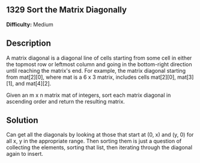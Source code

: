 1329 Sort the Matrix Diagonally
---
__Difficulty:__ Medium

Description
---
A matrix diagonal is a diagonal line of cells starting from some cell in either the topmost row or leftmost column and going in the bottom-right direction until reaching the matrix's end. For example, the matrix diagonal starting from mat[2][0], where mat is a 6 x 3 matrix, includes cells mat[2][0], mat[3][1], and mat[4][2].

Given an m x n matrix mat of integers, sort each matrix diagonal in ascending order and return the resulting matrix.

Solution
---
Can get all the diagonals by looking at those that start at (0, x) and (y, 0) for all x, y in the appropriate range. Then sorting them is just a question of collecting the elements, sorting that list, then iterating through the diagonal again to insert.
